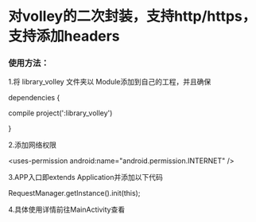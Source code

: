 <h1> 对volley的二次封装，支持http/https，支持添加headers</h1>

<h3> 使用方法：</h3>



1.将 library_volley 文件夹以 Module添加到自己的工程，并且确保

dependencies {

compile project(':library_volley')

}


2.添加网络权限

\<uses-permission android:name="android.permission.INTERNET" /\>


3.APP入口即extends Application并添加以下代码

RequestManager.getInstance().init(this);


4.具体使用详情前往MainActivity查看
